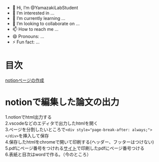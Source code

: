 - 👋 Hi, I’m @YamazakiLabStudent
- 👀 I’m interested in ...
- 🌱 I’m currently learning ...
- 💞️ I’m looking to collaborate on ...
- 📫 How to reach me ...
- 😄 Pronouns: ...
- ⚡ Fun fact: ...
# 目次
[notionページの作成](#1)

# notionで編集した論文の出力
  1.notionでhtml出力する<br>
  2.vscodeなどのエディタで出力したhtmlを開く<br>
  3.ページを分割したいところで`<div style="page-break-after: always;"></div>`を挿入して保存<br>
  4.保存したhtmlをchromeで開いて印刷する(ヘッダー、フッターはつけない)<br>
  5.pdfにページ番号をつけれる[サイト](https://www.ilovepdf.com/ja/add_pdf_page_number)で印刷したpdfにページ番号つける<br>
  6.表紙と目次はwordで作る。（今のところ）<br>

<!---
YamazakiLabStudent/YamazakiLabStudent is a ✨ special ✨ repository because its `README.md` (this file) appears on your GitHub profile.
You can click the Preview link to take a look at your changes.
--->
